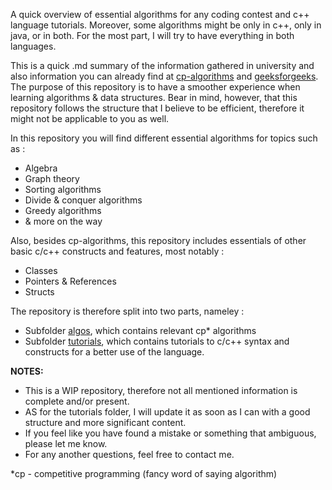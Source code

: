 A quick overview of essential algorithms for any coding contest and c++ language tutorials. Moreover, some algorithms might be 
only in c++, only in java, or in both. For the most part, I will try to have everything in both languages.

This is a quick .md summary of the information gathered in university and also information you can already find at [cp-algorithms](http://cp-algorithms.com/) and [geeksforgeeks](https://www.geeksforgeeks.org/). The purpose of this repository is to have a smoother experience when learning algorithms & data structures. Bear in mind, however, that this repository follows the structure that I believe to be efficient, therefore it might not be applicable to you as well. 

In this repository you will find different essential algorithms for topics such as : 
* Algebra
* Graph theory
* Sorting algorithms
* Divide & conquer algorithms
* Greedy algorithms
* & more on the way

Also, besides cp-algorithms, this repository includes essentials of other basic c/c++ constructs and features,
most notably : 
* Classes
* Pointers & References
* Structs

The repository is therefore split into two parts, nameley :
* Subfolder [algos](algos/ALGOS-MENU.md), which contains relevant cp* algorithms
* Subfolder [tutorials](tutorials/TUTORIALS-MENU.md), which contains tutorials to c/c++ syntax and constructs
for a better use of the language.

**NOTES:**
* This is a WIP repository, therefore not all mentioned information is complete and/or present.
* AS for the tutorials folder, I will update it as soon as I can with a good structure and more significant content.
* If you feel like you have found a mistake or something that ambiguous, please let me know.
* For any another questions, feel free to contact me. 

*cp - competitive programming (fancy word of saying algorithm)

